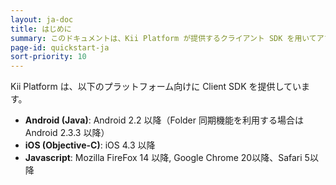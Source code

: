 ```yaml
---
layout: ja-doc
title: はじめに
summary: このドキュメントは、Kii Platform が提供するクライアント SDK を用いてアプリケーション開発を行うために必要な手順を説明します。
page-id: quickstart-ja
sort-priority: 10
---
```


Kii Platform は、以下のプラットフォーム向けに Client SDK を提供しています。

* **Android (Java)**: Android 2.2 以降（Folder 同期機能を利用する場合は Android 2.3.3 以降）
* **iOS (Objective-C)**: iOS 4.3 以降
* **Javascript**: Mozilla FireFox 14 以降, Google Chrome 20以降、Safari 5以降
